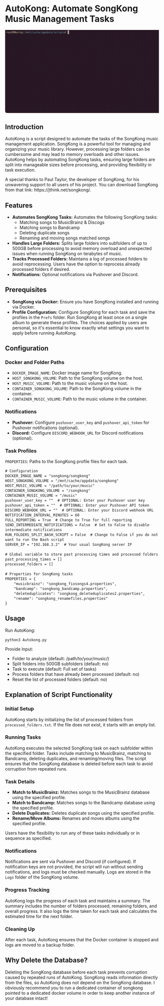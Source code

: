 <!DOCTYPE html>
<html lang="en">
<head>
    <meta charset="UTF-8">
</head>
<body>

<h1>AutoKong: Automate SongKong Music Management Tasks</h1>

<img src="Autokong.gif" alt="AutoKong GIF" width="600">

<h2>Introduction</h2>
<p>AutoKong is a script designed to automate the tasks of the SongKong music management application. SongKong is a powerful tool for managing and organizing your music library. However, processing large folders can be cumbersome and may lead to memory overloads and other issues. AutoKong helps by automating SongKong tasks, ensuring large folders are split into manageable sizes before processing, and providing flexibility in task execution.</p>
<p>A special thanks to Paul Taylor, the developer of SongKong, for his unwavering support to all users of his project. You can download SongKong from that link: https://jthink.net/songkong/.</p>

<h2>Features</h2>
<ul>
    <li><strong>Automates SongKong Tasks:</strong> Automates the following SongKong tasks:
        <ul>
            <li>Matching songs to MusicBrainz & Discogs</li>
            <li>Matching songs to Bandcamp</li>
            <li>Deleting duplicate songs</li>
            <li>Renaming and moving songs matched songs</li>
        </ul>
    </li>
    <li><strong>Handles Large Folders:</strong> Splits large folders into subfolders of up to 500GB before processing to avoid memory overload and unexpected issues when running SongKong on terabytes of music.</li>
    <li><strong>Tracks Processed Folders:</strong> Maintains a log of processed folders to avoid reprocessing. Users have the option to reprocess already processed folders if desired.</li>
    <li><strong>Notifications:</strong> Optional notifications via Pushover and Discord.</li>
</ul>

<h2>Prerequisites</h2>
<ul>
    <li><strong>SongKong via Docker:</strong> Ensure you have SongKong installed and running via Docker.</li>
    <li><strong>Profile Configuration:</strong> Configure SongKong for each task and save the profiles in the <code>Prefs</code> folder. Run SongKong at least once on a single album to generate these profiles. The choices applied by users are personal, so it's essential to know exactly what settings you want to apply before running AutoKong.</li>
</ul>

<h2>Configuration</h2>

<h3>Docker and Folder Paths</h3>
<ul>
    <li><code>DOCKER_IMAGE_NAME</code>: Docker image name for SongKong.</li>
    <li><code>HOST_SONGKONG_VOLUME</code>: Path to the SongKong volume on the host.</li>
    <li><code>HOST_MUSIC_VOLUME</code>: Path to the music volume on the host.</li>
    <li><code>CONTAINER_SONGKONG_VOLUME</code>: Path to the SongKong volume in the container.</li>
    <li><code>CONTAINER_MUSIC_VOLUME</code>: Path to the music volume in the container.</li>
</ul>

<h3>Notifications</h3>
<ul>
    <li><strong>Pushover:</strong> Configure <code>pushover_user_key</code> and <code>pushover_api_token</code> for Pushover notifications (optional).</li>
    <li><strong>Discord:</strong> Configure <code>DISCORD_WEBHOOK_URL</code> for Discord notifications (optional).</li>
</ul>

<h3>Task Profiles</h3>
<p><code>PROPERTIES</code>: Paths to the SongKong profile files for each task.</p>

<pre><code># Configuration
DOCKER_IMAGE_NAME = "songkong/songkong"
HOST_SONGKONG_VOLUME = "/mnt/cache/appdata/songkong"
HOST_MUSIC_VOLUME = "/path/to/your/music"
CONTAINER_SONGKONG_VOLUME = "/songkong"
CONTAINER_MUSIC_VOLUME = "/music"
pushover_user_key = ""  # OPTIONAL: Enter your Pushover user key
pushover_api_token = ""  # OPTIONAL: Enter your Pushover API token
DISCORD_WEBHOOK_URL = ""  # OPTIONAL: Enter your Discord webhook URL
NOTIFICATION_INTERVAL_MINUTES = 60
FULL_REPORTING = True  # Change to True for full reporting
SEND_INTERMEDIATE_NOTIFICATIONS = False  # Set to False to disable intermediate notifications
RUN_FOLDERS_SPLIT_BASH_SCRIPT = False  # Change to False if you do not want to run the Bash script
SERVER_IP = "192.168.3.2"  # Your usual SongKong server IP

# Global variable to store past processing times and processed folders
past_processing_times = []
processed_folders = []

# Properties for SongKong tasks
PROPERTIES = {
    "musicbrainz": "songkong_fixsongs4.properties",
    "bandcamp": "songkong_bandcamp.properties",
    "deleteduplicates": "songkong_deleteduplicates2.properties",
    "rename": "songkong_renamefiles.properties"
}
</code></pre>

<h2>Usage</h2>
<p>Run AutoKong:</p>
<pre><code>python3 Autokong.py</code></pre>
<p>Provide Input:</p>
<ul>
    <li>Folder to analyze (default: /path/to/your/music/)</li>
    <li>Split folders into 500GB subfolders (default: no)</li>
    <li>Task to execute (default: Full set of tasks)</li>
    <li>Process folders that have already been processed (default: no)</li>
    <li>Reset the list of processed folders (default: no)</li>
</ul>

<h2>Explanation of Script Functionality</h2>

<h3>Initial Setup</h3>
<p>AutoKong starts by initializing the list of processed folders from <code>processed_folders.txt</code>. If the file does not exist, it starts with an empty list.</p>

<h3>Running Tasks</h3>
<p>AutoKong executes the selected SongKong task on each subfolder within the specified folder. Tasks include matching to MusicBrainz, matching to Bandcamp, deleting duplicates, and renaming/moving files. The script ensures that the SongKong database is deleted before each task to avoid corruption from repeated runs.</p>

<h3>Task Details</h3>
<ul>
    <li><strong>Match to MusicBrainz:</strong> Matches songs to the MusicBrainz database using the specified profile.</li>
    <li><strong>Match to Bandcamp:</strong> Matches songs to the Bandcamp database using the specified profile.</li>
    <li><strong>Delete Duplicates:</strong> Deletes duplicate songs using the specified profile.</li>
    <li><strong>Rename/Move Albums:</strong> Renames and moves albums using the specified profile.</li>
</ul>
<p>Users have the flexibility to run any of these tasks individually or in sequence as specified.</p>

<h3>Notifications</h3>
<p>Notifications are sent via Pushover and Discord (if configured). If notification keys are not provided, the script will run without sending notifications, and logs must be checked manually. Logs are stored in the <code>Logs</code> folder of the SongKong volume.</p>

<h3>Progress Tracking</h3>
<p>AutoKong logs the progress of each task and maintains a summary. The summary includes the number of folders processed, remaining folders, and overall progress. It also logs the time taken for each task and calculates the estimated time for the next folder.</p>

<h3>Cleaning Up</h3>
<p>After each task, AutoKong ensures that the Docker container is stopped and logs are moved to a backup folder.</p>

<h2>Why Delete the Database?</h2>
<p>Deleting the SongKong database before each task prevents corruption caused by repeated runs of AutoKong. SongKong reads information directly from the files, so AutoKong does not depend on the SongKong database. I obviously recommend you to run a dedicated container of songkong pointed to a dedicated docker volume in order to keep another instance of your database intact!</p>
